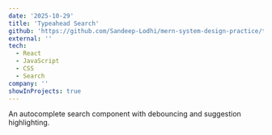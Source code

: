 ```yaml
---
date: '2025-10-29'
title: 'Typeahead Search'
github: 'https://github.com/Sandeep-Lodhi/mern-system-design-practice/tree/typeahead'
external: ''
tech:
  - React
  - JavaScript
  - CSS
  - Search
company: ''
showInProjects: true
---
```


An autocomplete search component with debouncing and suggestion highlighting.
